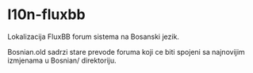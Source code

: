 l10n-fluxbb
===========

Lokalizacija FluxBB forum sistema na Bosanski jezik.

Bosnian.old sadrzi stare prevode foruma koji ce biti spojeni sa najnovijim izmjenama u Bosnian/ direktoriju.
